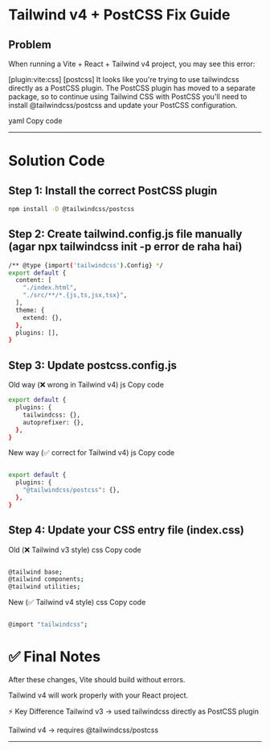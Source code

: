 # Tailwind v4 + PostCSS Fix Guide

## Problem  
When running a Vite + React + Tailwind v4 project, you may see this error:

[plugin:vite:css] [postcss] It looks like you're trying to use tailwindcss directly as a PostCSS plugin.
The PostCSS plugin has moved to a separate package, so to continue using Tailwind CSS with PostCSS
you'll need to install @tailwindcss/postcss and update your PostCSS configuration.

yaml
Copy code

---

# Solution Code  

## Step 1: Install the correct PostCSS plugin

```bash
npm install -D @tailwindcss/postcss
```
## Step 2: Create tailwind.config.js file manually (agar npx tailwindcss init -p error de raha hai)
```bash
/** @type {import('tailwindcss').Config} */
export default {
  content: [
    "./index.html",
    "./src/**/*.{js,ts,jsx,tsx}",
  ],
  theme: {
    extend: {},
  },
  plugins: [],
}

```
## Step 3: Update postcss.config.js
Old way (❌ wrong in Tailwind v4)
js
Copy code
```bash
export default {
  plugins: {
    tailwindcss: {},
    autoprefixer: {},
  },
}
```
New way (✅ correct for Tailwind v4)
js
Copy code
```bash

export default {
  plugins: {
    "@tailwindcss/postcss": {},
  },
}
```
## Step 4: Update your CSS entry file (index.css)
Old (❌ Tailwind v3 style)
css
Copy code
```bash

@tailwind base;
@tailwind components;
@tailwind utilities;
```
New (✅ Tailwind v4 style)
css
Copy code
```bash

@import "tailwindcss";
```
# ✅ Final Notes
After these changes, Vite should build without errors.

Tailwind v4 will work properly with your React project.

⚡ Key Difference
Tailwind v3 → used tailwindcss directly as PostCSS plugin

Tailwind v4 → requires @tailwindcss/postcss



---
